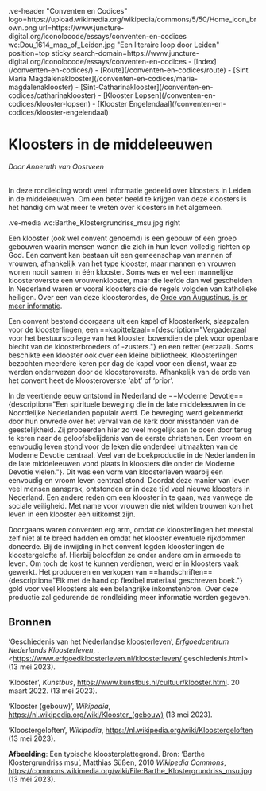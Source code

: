 <link rel="stylesheet" href="https://fonts.googleapis.com/css?family=Trirong">
<style>
    @import url('https://fonts.googleapis.com/css2?family=Cardo&family=Caudex&family=Marck+Script&display=swap');
    #juncture ve-header {font-family: 'Caudex'}
    #juncture h1 {font-family: 'Caudex'}
    #juncture h2 {font-family: 'Caudex'}
    #juncture h3 {font-family: 'Caudex'}
    #juncture a:link { color: brown; text-decoration: underline; }
</style>
.ve-header "Conventen en Codices" logo=https://upload.wikimedia.org/wikipedia/commons/5/50/Home_icon_brown.png url=https://www.juncture-digital.org/iconolocode/essays/conventen-en-codices wc:Dou_1614_map_of_Leiden.jpg "Een literaire loop door Leiden" position=top sticky search-domain=https://www.juncture-digital.org/iconolocode/essays/conventen-en-codices 
    - [Index](/conventen-en-codices/)
    - [Route](/conventen-en-codices/route)
    - [Sint Maria Magdalenaklooster](/conventen-en-codices/maria-magdalenaklooster)
    - [Sint-Catharinaklooster](/conventen-en-codices/catharinaklooster)
    - [Klooster Lopsen](/conventen-en-codices/klooster-lopsen)
    - [Klooster Engelendaal](/conventen-en-codices/klooster-engelendaal)

# Kloosters in de middeleeuwen
*Door Anneruth van Oostveen*
<br><br>

In deze rondleiding wordt veel informatie gedeeld over kloosters in Leiden in de middeleeuwen. Om een beter beeld te krijgen van deze kloosters is het handig om wat meer te weten over kloosters in het algemeen.

.ve-media wc:Barthe_Klostergrundriss_msu.jpg right

Een klooster (ook wel convent genoemd) is een gebouw of een groep gebouwen waarin mensen wonen die zich in hun leven volledig richten op God. Een convent kan bestaan uit een gemeenschap van mannen of vrouwen, afhankelijk van het type klooster, maar mannen en vrouwen wonen nooit samen in één klooster. Soms was er wel een mannelijke kloosteroverste een vrouwenklooster, maar die leefde dan wel gescheiden. In Nederland waren er vooral kloosters die de regels volgden van katholieke heiligen. Over een van deze kloosterordes, de [Orde van Augustinus, is er meer informatie](https://www.juncture-digital.org/iconolocode/essays/conventen-en-codices/orde-augustinus).
    
Een convent bestond doorgaans uit een kapel of kloosterkerk, slaapzalen voor de kloosterlingen, een ==kapittelzaal=={description="Vergaderzaal voor het bestuurscollege van het klooster, bovendien de plek voor openbare biecht van de kloosterbroeders of -zusters."} en een refter (eetzaal). Soms beschikte een klooster ook over een kleine bibliotheek. Kloosterlingen bezochten meerdere keren per dag de kapel voor een dienst, waar ze werden onderwezen door de kloosteroverste. Afhankelijk van de orde van het convent heet de kloosteroverste ‘abt’ of ‘prior’.
    
In de veertiende eeuw ontstond in Nederland de ==Moderne Devotie=={description="Een spirituele beweging die in de late middeleeuwen in de Noordelijke Nederlanden populair werd. De beweging werd gekenmerkt door hun onvrede over het verval van de kerk door misstanden van de geestelijkheid. Zij probeerden hier zo veel mogelijk aan te doen door terug te keren naar de geloofsbelijdenis van de eerste christenen. Een vroom en eenvoudig leven stond voor de leken die onderdeel uitmaakten van de Moderne Devotie centraal. Veel van de boekproductie in de Nederlanden in de late middeleeuwen vond plaats in kloosters die onder de Moderne Devotie vielen."}. Dit was een vorm van kloosterleven waarbij een eenvoudig en vroom leven centraal stond. Doordat deze manier van leven veel mensen aansprak, ontstonden er in deze tijd veel nieuwe kloosters in Nederland. Een andere reden om een klooster in te gaan, was vanwege de sociale veiligheid. Met name voor vrouwen die niet wilden trouwen kon het leven in een klooster een uitkomst zijn.

Doorgaans waren conventen erg arm, omdat de kloosterlingen het meestal zelf niet al te breed hadden en omdat het klooster eventuele rijkdommen doneerde. Bij de inwijding in het convent legden kloosterlingen de kloostergelofte af. Hierbij beloofden ze onder andere om in armoede te leven. Om toch de kost te kunnen verdienen, werd er in kloosters vaak gewerkt. Het produceren en verkopen van ==handschriften=={description="Elk met de hand op flexibel materiaal geschreven boek."} gold voor veel kloosters als een belangrijke inkomstenbron. Over deze productie zal gedurende de rondleiding meer informatie worden gegeven.


## Bronnen

‘Geschiedenis van het Nederlandse kloosterleven’, *Erfgoedcentrum Nederlands Kloosterleven*, . <https://www.erfgoedkloosterleven.nl/kloosterleven/ geschiedenis.html>  (13 mei 2023). 

‘Klooster’, *Kunstbus*, <https://www.kunstbus.nl/cultuur/klooster.html>. 20 maart 2022.  (13 	mei 2023). 

‘Klooster (gebouw)’, *Wikipedia*, <https://nl.wikipedia.org/wiki/Klooster_(gebouw)> (13 mei 	2023). 

‘Kloostergeloften’, *Wikipedia*, <https://nl.wikipedia.org/wiki/Kloostergeloften> (13 mei 		2023).

**Afbeelding**: Een typische kloosterplattegrond. Bron: ‘Barthe Klostergrundriss msu’, Matthias Süßen, 2010 *Wikipedia Commons*, <https://commons.wikimedia.org/wiki/File:Barthe_Klostergrundriss_msu.jpg> (13 mei 2023). 